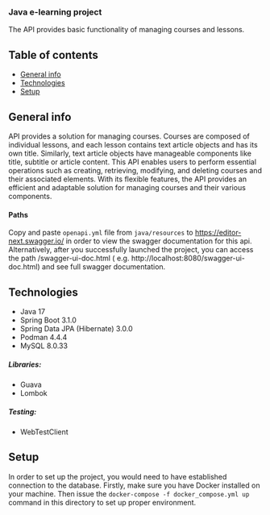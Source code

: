 ### Java e-learning project

The API provides basic functionality of managing courses and lessons.

## Table of contents

* [General info](#general-info)
* [Technologies](#technologies)
* [Setup](#setup)

## General info

API provides a solution for managing courses.
Courses are composed of individual lessons, and each lesson contains text article objects and has
its own title.
Similarly, text article objects have manageable components like title, subtitle or article content.
This API enables users to perform essential operations such as creating, retrieving, modifying, and
deleting courses and
their associated elements.
With its flexible features, the API provides an efficient
and adaptable solution for managing courses and their various components.

#### Paths

Copy and paste ```openapi.yml``` file from ```java/resources``` to https://editor-next.swagger.io/
in order to view the swagger documentation for this api.
Alternatively, after you successfully launched the project, you can access the path
/swagger-ui-doc.html (
e.g. http://localhost:8080/swagger-ui-doc.html) and see full swagger documentation.

## Technologies

* Java 17
* Spring Boot 3.1.0
* Spring Data JPA (Hibernate) 3.0.0
* Podman 4.4.4
* MySQL 8.0.33

##### Libraries:

* Guava
* Lombok

##### Testing:

* WebTestClient

## Setup

In order to set up the project, you would need to have established connection to the database.
Firstly, make sure you have Docker installed on your machine. Then
issue the ```docker-compose -f docker_compose.yml up``` command in this directory to set up proper
environment.
